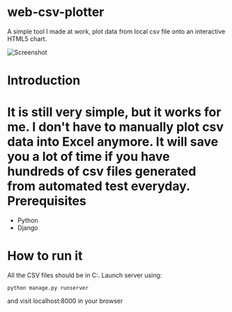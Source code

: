 web-csv-plotter
===============

A simple tool I made at work, plot data from local csv file onto an interactive HTML5 chart.

![Screenshot](https://raw.github.com/zheli/web-csv-plotter/master/screenshot.PNG "Screenshot")

Introduction
===============
It is still very simple, but it works for me. I don't have to manually plot csv data into Excel anymore. It will save you a lot of time if you have hundreds of csv files generated from automated test everyday. 
Prerequisites
===============
* Python
* Django

How to run it
===============
All the CSV files should be in C:\. Launch server using:

    python manage.py runserver

and visit localhost:8000 in your browser

